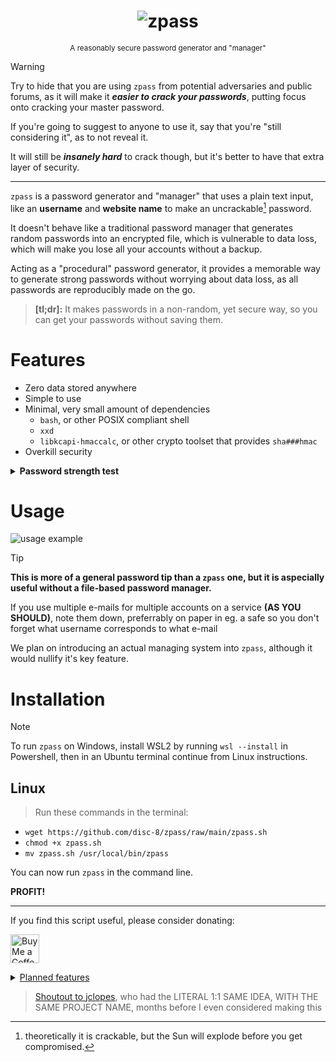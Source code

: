 <h1 align="center">
 <img alt="zpass" src="https://github.com/disc-8/zpass/assets/130178512/c32de281-179b-4d3d-8f46-d95472dca6fc">
</h1><p align="center">
 <sup>A reasonably secure password generator and "manager"</sup>
</p>

>[!WARNING]
> Try to hide that you are using `zpass` from potential adversaries and public forums, as it will make it ***easier to crack your passwords***, putting focus onto cracking your master password.
>
> If you're going to suggest to anyone to use it, say that you're "still considering it", as to not reveal it.
>
> It will still be ***insanely hard*** to crack though, but it's better to have that extra layer of security.

---

`zpass` is a password generator and "manager" that uses a plain text input, like an **username** and **website name** to make an uncrackable[^1] password.

It doesn't behave like a traditional password manager that generates random passwords into an encrypted file, which is vulnerable to data loss, which will make you lose all your accounts without a backup.

Acting as a "procedural" password generator, it provides a memorable way to generate strong passwords without worrying about data loss, as all passwords are reproducibly made on the go.

>**[tl;dr]:** It makes passwords in a non-random, yet secure way, so you can get your passwords without saving them.

# Features
* Zero data stored anywhere
* Simple to use
* Minimal, very small amount of dependencies
  * `bash`, or other POSIX compliant shell
  * `xxd`
  * `libkcapi-hmaccalc`, or other crypto toolset that provides `sha###hmac`
* Overkill security

<details>
<summary><b>Password strength test</b></summary>
<sup>to reproduce: <code>$ zpass test test</code>, using master password <code>test</code>.</sup>

>https://www.antivirus.promo/password-strength-checker
![antivirus.promo](https://github.com/disc-8/zpass/assets/130178512/074e5b07-8a43-435e-871c-32ad1ec52399)
</details>

# Usage
 ![usage example](https://github.com/disc-8/zpass/assets/130178512/360a4819-3df7-4b38-a59b-3294fafc6ff8)

>[!TIP]
> **This is more of a general password tip than a `zpass` one, but it is aspecially useful without a file-based password manager.**
>
> If you use multiple e-mails for multiple accounts on a service **(AS YOU SHOULD)**, note them down, preferrably on paper in eg. a safe so you don't forget what username corresponds to what e-mail
>
> We plan on introducing an actual managing system into `zpass`, although it would nullify it's key feature.

# Installation
>[!NOTE]
> To run `zpass` on Windows, install WSL2 by running `wsl --install` in Powershell, then in an Ubuntu terminal continue from Linux instructions.
## Linux
> Run these commands in the terminal:
  * `wget https://github.com/disc-8/zpass/raw/main/zpass.sh`
  * `chmod +x zpass.sh`
  * `mv zpass.sh /usr/local/bin/zpass`

You can now run `zpass` in the command line.

**PROFIT!**

---

If you find this script useful, please consider donating:

<a href='https://ko-fi.com/disc8' target='_blank'><img height='35' style='border:0px;height:46px;' src='https://az743702.vo.msecnd.net/cdn/kofi3.png?v=0' border='0' alt='Buy Me a Coffee at ko-fi.com' />

<details>
   <summary>Planned features</summary>

- [ ] Browser extension
- [ ] Webapp implementation
- [ ] Aliases - a more traditional way to store your usernames, but not your passwords.
  
</details>

> Shoutout to <a href="https://github.com/jclopes/zpass3">jclopes</a>, who had the LITERAL 1:1 SAME IDEA, WITH THE SAME PROJECT NAME, months before I even considered making this</sup>

[^1]: theoretically it is crackable, but the Sun will explode before you get compromised.

